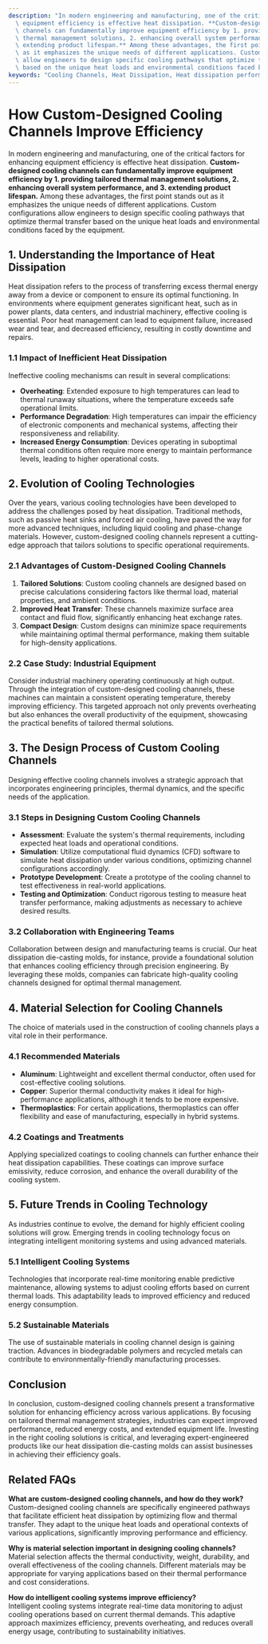 ```yaml
---
description: "In modern engineering and manufacturing, one of the critical factors for enhancing\
  \ equipment efficiency is effective heat dissipation. **Custom-designed cooling\
  \ channels can fundamentally improve equipment efficiency by 1. providing tailored\
  \ thermal management solutions, 2. enhancing overall system performance, and 3.\
  \ extending product lifespan.** Among these advantages, the first point stands out\
  \ as it emphasizes the unique needs of different applications. Custom configurations\
  \ allow engineers to design specific cooling pathways that optimize thermal transfer\
  \ based on the unique heat loads and environmental conditions faced by the equipment."
keywords: "Cooling Channels, Heat Dissipation, Heat dissipation performance, Die casting process"
---
```

# How Custom-Designed Cooling Channels Improve Efficiency

In modern engineering and manufacturing, one of the critical factors for enhancing equipment efficiency is effective heat dissipation. **Custom-designed cooling channels can fundamentally improve equipment efficiency by 1. providing tailored thermal management solutions, 2. enhancing overall system performance, and 3. extending product lifespan.** Among these advantages, the first point stands out as it emphasizes the unique needs of different applications. Custom configurations allow engineers to design specific cooling pathways that optimize thermal transfer based on the unique heat loads and environmental conditions faced by the equipment.

## 1. Understanding the Importance of Heat Dissipation

Heat dissipation refers to the process of transferring excess thermal energy away from a device or component to ensure its optimal functioning. In environments where equipment generates significant heat, such as in power plants, data centers, and industrial machinery, effective cooling is essential. Poor heat management can lead to equipment failure, increased wear and tear, and decreased efficiency, resulting in costly downtime and repairs.

### 1.1 Impact of Inefficient Heat Dissipation

Ineffective cooling mechanisms can result in several complications:

- **Overheating**: Extended exposure to high temperatures can lead to thermal runaway situations, where the temperature exceeds safe operational limits.
- **Performance Degradation**: High temperatures can impair the efficiency of electronic components and mechanical systems, affecting their responsiveness and reliability.
- **Increased Energy Consumption**: Devices operating in suboptimal thermal conditions often require more energy to maintain performance levels, leading to higher operational costs.

## 2. Evolution of Cooling Technologies

Over the years, various cooling technologies have been developed to address the challenges posed by heat dissipation. Traditional methods, such as passive heat sinks and forced air cooling, have paved the way for more advanced techniques, including liquid cooling and phase-change materials. However, custom-designed cooling channels represent a cutting-edge approach that tailors solutions to specific operational requirements.

### 2.1 Advantages of Custom-Designed Cooling Channels

1. **Tailored Solutions**: Custom cooling channels are designed based on precise calculations considering factors like thermal load, material properties, and ambient conditions.
2. **Improved Heat Transfer**: These channels maximize surface area contact and fluid flow, significantly enhancing heat exchange rates.
3. **Compact Design**: Custom designs can minimize space requirements while maintaining optimal thermal performance, making them suitable for high-density applications.

### 2.2 Case Study: Industrial Equipment

Consider industrial machinery operating continuously at high output. Through the integration of custom-designed cooling channels, these machines can maintain a consistent operating temperature, thereby improving efficiency. This targeted approach not only prevents overheating but also enhances the overall productivity of the equipment, showcasing the practical benefits of tailored thermal solutions.

## 3. The Design Process of Custom Cooling Channels

Designing effective cooling channels involves a strategic approach that incorporates engineering principles, thermal dynamics, and the specific needs of the application.

### 3.1 Steps in Designing Custom Cooling Channels

- **Assessment**: Evaluate the system's thermal requirements, including expected heat loads and operational conditions.
- **Simulation**: Utilize computational fluid dynamics (CFD) software to simulate heat dissipation under various conditions, optimizing channel configurations accordingly.
- **Prototype Development**: Create a prototype of the cooling channel to test effectiveness in real-world applications.
- **Testing and Optimization**: Conduct rigorous testing to measure heat transfer performance, making adjustments as necessary to achieve desired results.

### 3.2 Collaboration with Engineering Teams

Collaboration between design and manufacturing teams is crucial. Our heat dissipation die-casting molds, for instance, provide a foundational solution that enhances cooling efficiency through precision engineering. By leveraging these molds, companies can fabricate high-quality cooling channels designed for optimal thermal management.

## 4. Material Selection for Cooling Channels

The choice of materials used in the construction of cooling channels plays a vital role in their performance.

### 4.1 Recommended Materials

- **Aluminum**: Lightweight and excellent thermal conductor, often used for cost-effective cooling solutions.
- **Copper**: Superior thermal conductivity makes it ideal for high-performance applications, although it tends to be more expensive.
- **Thermoplastics**: For certain applications, thermoplastics can offer flexibility and ease of manufacturing, especially in hybrid systems.

### 4.2 Coatings and Treatments

Applying specialized coatings to cooling channels can further enhance their heat dissipation capabilities. These coatings can improve surface emissivity, reduce corrosion, and enhance the overall durability of the cooling system.

## 5. Future Trends in Cooling Technology

As industries continue to evolve, the demand for highly efficient cooling solutions will grow. Emerging trends in cooling technology focus on integrating intelligent monitoring systems and using advanced materials.

### 5.1 Intelligent Cooling Systems

Technologies that incorporate real-time monitoring enable predictive maintenance, allowing systems to adjust cooling efforts based on current thermal loads. This adaptability leads to improved efficiency and reduced energy consumption.

### 5.2 Sustainable Materials

The use of sustainable materials in cooling channel design is gaining traction. Advances in biodegradable polymers and recycled metals can contribute to environmentally-friendly manufacturing processes.

## Conclusion

In conclusion, custom-designed cooling channels present a transformative solution for enhancing efficiency across various applications. By focusing on tailored thermal management strategies, industries can expect improved performance, reduced energy costs, and extended equipment life. Investing in the right cooling solutions is critical, and leveraging expert-engineered products like our heat dissipation die-casting molds can assist businesses in achieving their efficiency goals.

## Related FAQs

**What are custom-designed cooling channels, and how do they work?**  
Custom-designed cooling channels are specifically engineered pathways that facilitate efficient heat dissipation by optimizing flow and thermal transfer. They adapt to the unique heat loads and operational contexts of various applications, significantly improving performance and efficiency.

**Why is material selection important in designing cooling channels?**  
Material selection affects the thermal conductivity, weight, durability, and overall effectiveness of the cooling channels. Different materials may be appropriate for varying applications based on their thermal performance and cost considerations.

**How do intelligent cooling systems improve efficiency?**  
Intelligent cooling systems integrate real-time data monitoring to adjust cooling operations based on current thermal demands. This adaptive approach maximizes efficiency, prevents overheating, and reduces overall energy usage, contributing to sustainability initiatives.

